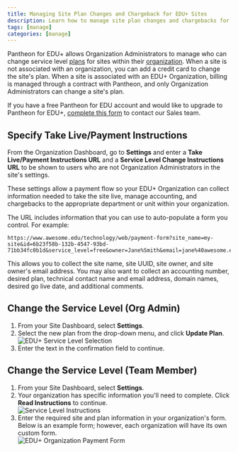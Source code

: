 ```yaml
---
title: Managing Site Plan Changes and Chargeback for EDU+ Sites
description: Learn how to manage site plan changes and chargebacks for Pantheon EDU+ sites.
tags: [manage]
categories: [manage]
---
```

Pantheon for EDU+ allows Organization Administrators to manage who can change service level [plans](https://pantheon.io/pricing) for sites within their [organization](/docs/organizations/). When a site is not associated with an organization, you can add a credit card to change the site's plan. When a site is associated with an EDU+ Organization, billing is managed through a contract with Pantheon, and only Organization Administrators can change a site's plan.

If you have a free Pantheon for EDU account and would like to upgrade to Pantheon for EDU+, [complete this form](https://pantheon.io/pantheon-edu-plus) to contact our Sales team.

## Specify Take Live/Payment Instructions
From the Organization Dashboard, go to **Settings** and enter a **Take Live/Payment Instructions URL** and a **Service Level Change Instructions URL** to be shown to users who are not Organization Administrators in the site's settings.

These settings allow a payment flow so your EDU+ Organization can collect information needed to take the site live, manage accounting, and chargebacks to the appropriate department or unit within your organization.

The URL includes information that you can use to auto-populate a form you control. For example:
```nohighlight
https://www.awesome.edu/technology/web/payment-form?site_name=my-site&id=6b23f58b-132b-4547-93bd-71bb34fc0b1d&service_level=free&owner=Jane%Smith&email=jane%40awesome.edu
```

This allows you to collect the site name, site UUID, site owner, and site owner's email address. You may also want to collect an accounting number, desired plan, technical contact name and email address, domain names, desired go live date, and additional comments.


## Change the Service Level (Org Admin)

1. From your Site Dashboard, select **Settings**.
2. Select the new plan from the drop-down menu, and click **Update Plan**.
![EDU+ Service Level Selection](/docs/assets/images/dashboard/edu-site-selector.png)
3. Enter the text in the confirmation field to continue.

## Change the Service Level (Team Member)

1. From your Site Dashboard, select **Settings**.
2. Your organization has specific information you'll need to complete. Click **Read Instructions** to continue.  
![Service Level Instructions](/docs/assets/images/dashboard/edu-read-instructions.png)
3. Enter the required site and plan information in your organization's form. Below is an example form; however, each organization will have its own custom form.   
![EDU+ Organization Payment Form](/docs/assets/images/edu-payment-form.png)
